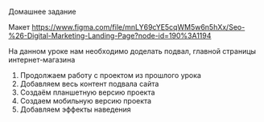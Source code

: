 Домашнее задание

Макет https://www.figma.com/file/mnLY69cYE5cqWM5w6n5hXx/Seo-%26-Digital-Marketing-Landing-Page?node-id=190%3A1194 

На данном уроке нам необходимо доделать подвал, главной страницы интернет-магазина

1.	Продолжаем работу с проектом из прошлого урока
2.	Добавляем весь контент подвала сайта
3.	Создаём планшетную версию проекта
4.	Создаем мобильную версию проекта
5.	Добавляем эффекты наведения
